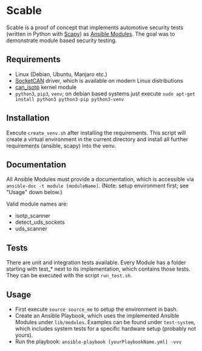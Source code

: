 # Scable
Scable is a proof of concept that implements automotive security tests (written in Python with [Scapy](https://github.com/secdev/scapy)) as [Ansible Modules](https://github.com/ansible/ansible). The goal was to demonstrate module based security testing. 

## Requirements
- Linux (Debian, Ubuntu, Manjaro etc.)
- [SocketCAN](https://en.wikipedia.org/wiki/SocketCAN) driver, which is available on modern Linux distributions
- [can_isotp](https://github.com/hartkopp/can-isotp) kernel module
- `python3`, `pip3`, `venv`; on debian based systems just execute `sudo apt-get install python3 python3-pip python3-venv`

## Installation
Execute `create_venv.sh` after installing the requirements. This script will create a virtual environment in the current directory and install all further requirements (ansible, scapy) into the venv.

## Documentation
All Ansible Modules must provide a documentation, which is accessible via `ansible-doc -t module [moduleName]`. (Note: setup environment first; see "Usage" down below.)

Valid module names are:
- isotp_scanner
- detect_uds_sockets
- uds_scanner

## Tests
There are unit and integration tests available. Every Module has a folder starting with test_* next to its implementation, which contains those tests. They can be executed with the script `run_test.sh`.

## Usage
- First execute `source source_me` to setup the environment in bash. 
- Create an Ansible Playbook, which uses the implemented Ansible Modules under `lib/modules`. Examples can be found under `test-system`, which includes system tests for a specific hardware setup (probably not yours).
- Run the playbook: `ansible-playbook [yourPlaybookName.yml] -vvv`